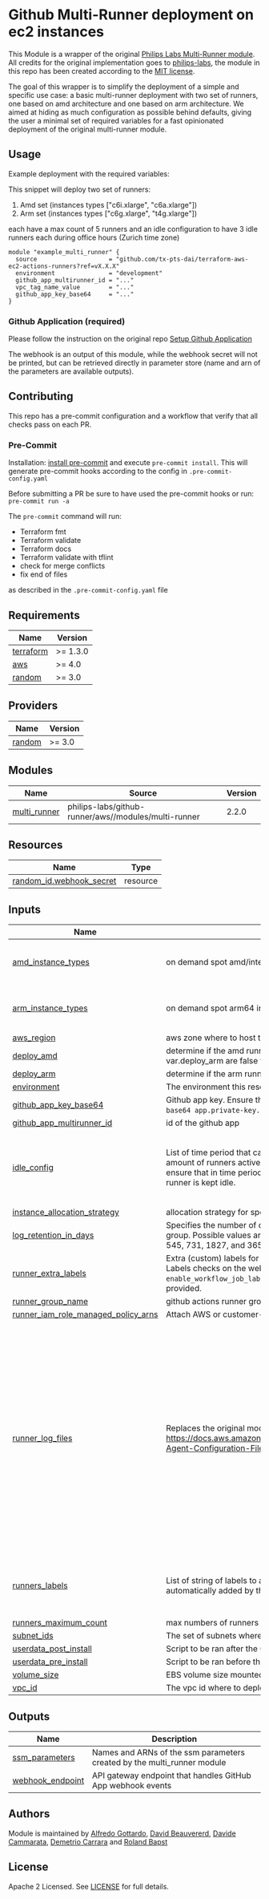 # Github Multi-Runner deployment on ec2 instances

This Module is a wrapper of the original [Philips Labs Multi-Runner module](https://github.com/philips-labs/terraform-aws-github-runner/tree/main/modules/multi-runner). All credits for the original implementation goes to [philips-labs](https://github.com/philips-labs), the module in this repo has been created according to the [MIT license](https://github.com/philips-labs/terraform-aws-github-runner/blob/main/LICENSE.md).

The goal of this wrapper is to simplify the deployment of a simple and specific use case: a basic multi-runner deployment with two set of runners, one based on amd architecture and one based on arm architecture. We aimed at hiding as much configuration as possible behind defaults, giving the user a minimal set of required variables for a fast opinionated deployment of the original multi-runner module.

## Usage

Example deployment with the required variables:

This snippet will deploy two set of runners:
  1. Amd set (instances types ["c6i.xlarge", "c6a.xlarge"])
  2. Arm set (instances types ["c6g.xlarge", "t4g.xlarge"])

each have a max count of 5 runners and an idle configuration to have 3 idle runners each during office hours (Zurich time zone)

```hcl
module "example_multi_runner" {
  source                    = "github.com/tx-pts-dai/terraform-aws-ec2-actions-runners?ref=vX.X.X"
  environment               = "development"
  github_app_multirunner_id = "..."
  vpc_tag_name_value        = "..."
  github_app_key_base64     = "..."
}
```

### Github Application (required)

Please follow the instruction on the original repo [Setup Github Application](https://github.com/philips-labs/terraform-aws-github-runner#setup-github-app-part-1)

The webhook is an output of this module, while the webhook secret will not be printed, but can be retrieved directly in parameter store (name and arn of the parameters are available outputs).

## Contributing

This repo has a pre-commit configuration and a workflow that verify that all checks pass on each PR.

### Pre-Commit

Installation: [install pre-commit](https://pre-commit.com/) and execute `pre-commit install`. This will generate pre-commit hooks according to the config in `.pre-commit-config.yaml`

Before submitting a PR be sure to have used the pre-commit hooks or run: `pre-commit run -a`

The `pre-commit` command will run:

- Terraform fmt
- Terraform validate
- Terraform docs
- Terraform validate with tflint
- check for merge conflicts
- fix end of files

as described in the `.pre-commit-config.yaml` file

<!-- BEGINNING OF PRE-COMMIT-TERRAFORM DOCS HOOK -->
## Requirements

| Name | Version |
|------|---------|
| <a name="requirement_terraform"></a> [terraform](#requirement\_terraform) | >= 1.3.0 |
| <a name="requirement_aws"></a> [aws](#requirement\_aws) | >= 4.0 |
| <a name="requirement_random"></a> [random](#requirement\_random) | >= 3.0 |

## Providers

| Name | Version |
|------|---------|
| <a name="provider_random"></a> [random](#provider\_random) | >= 3.0 |

## Modules

| Name | Source | Version |
|------|--------|---------|
| <a name="module_multi_runner"></a> [multi\_runner](#module\_multi\_runner) | philips-labs/github-runner/aws//modules/multi-runner | 2.2.0 |

## Resources

| Name | Type |
|------|------|
| [random_id.webhook_secret](https://registry.terraform.io/providers/hashicorp/random/latest/docs/resources/id) | resource |

## Inputs

| Name | Description | Type | Default | Required |
|------|-------------|------|---------|:--------:|
| <a name="input_amd_instance_types"></a> [amd\_instance\_types](#input\_amd\_instance\_types) | on demand spot amd/intel instances | `list(string)` | <pre>[<br>  "c6i.xlarge",<br>  "c6a.xlarge"<br>]</pre> | no |
| <a name="input_arm_instance_types"></a> [arm\_instance\_types](#input\_arm\_instance\_types) | on demand spot arm64 instances | `list(string)` | <pre>[<br>  "c6g.xlarge",<br>  "t4g.xlarge"<br>]</pre> | no |
| <a name="input_aws_region"></a> [aws\_region](#input\_aws\_region) | aws zone where to host the github actions runners | `string` | `"eu-central-1"` | no |
| <a name="input_deploy_amd"></a> [deploy\_amd](#input\_deploy\_amd) | determine if the amd runners will be deployed (if both var.deploy\_amd and var.deploy\_arm are false the module will deploy the amd runners anyway) | `bool` | `true` | no |
| <a name="input_deploy_arm"></a> [deploy\_arm](#input\_deploy\_arm) | determine if the arm runners will be deployed | `bool` | `false` | no |
| <a name="input_environment"></a> [environment](#input\_environment) | The environment this resource will be deployed in. | `string` | n/a | yes |
| <a name="input_github_app_key_base64"></a> [github\_app\_key\_base64](#input\_github\_app\_key\_base64) | Github app key. Ensure the key is the base64-encoded `.pem` file (the output of `base64 app.private-key.pem`, not the content of `private-key.pem`). | `string` | n/a | yes |
| <a name="input_github_app_multirunner_id"></a> [github\_app\_multirunner\_id](#input\_github\_app\_multirunner\_id) | id of the github app | `string` | n/a | yes |
| <a name="input_idle_config"></a> [idle\_config](#input\_idle\_config) | List of time period that can be defined as cron expression to keep a minimum amount of runners active instead of scaling down to 0. By defining this list you can ensure that in time periods that match the cron expression within 5 seconds a runner is kept idle. | <pre>list(object({<br>    cron      = optional(string, "* * 8-19 * * 1-5") # cron schedule<br>    timeZone  = optional(string, "Europe/Zurich")<br>    idleCount = optional(number, 1)<br>  }))</pre> | <pre>[<br>  {<br>    "cron": "* * 8-19 * * 1-5",<br>    "idleCount": 1,<br>    "timeZone": "Europe/Zurich"<br>  }<br>]</pre> | no |
| <a name="input_instance_allocation_strategy"></a> [instance\_allocation\_strategy](#input\_instance\_allocation\_strategy) | allocation strategy for spot instances | `string` | `"price-capacity-optimized"` | no |
| <a name="input_log_retention_in_days"></a> [log\_retention\_in\_days](#input\_log\_retention\_in\_days) | Specifies the number of days you want to retain log events for the lambda log group. Possible values are: 0, 1, 3, 5, 7, 14, 30, 60, 90, 120, 150, 180, 365, 400, 545, 731, 1827, and 3653. | `number` | `7` | no |
| <a name="input_runner_extra_labels"></a> [runner\_extra\_labels](#input\_runner\_extra\_labels) | Extra (custom) labels for the runners (GitHub). Separate each label by a comma. Labels checks on the webhook can be enforced by setting `enable_workflow_job_labels_check`. GitHub read-only labels should not be provided. | `string` | `"multi-runner"` | no |
| <a name="input_runner_group_name"></a> [runner\_group\_name](#input\_runner\_group\_name) | github actions runner group to attach the agents to | `string` | `"Infrastructure-Repository-Deployment"` | no |
| <a name="input_runner_iam_role_managed_policy_arns"></a> [runner\_iam\_role\_managed\_policy\_arns](#input\_runner\_iam\_role\_managed\_policy\_arns) | Attach AWS or customer-managed IAM policies (by ARN) to the runner IAM role | `list(string)` | `[]` | no |
| <a name="input_runner_log_files"></a> [runner\_log\_files](#input\_runner\_log\_files) | Replaces the original module default cloudwatch log config. See https://docs.aws.amazon.com/AmazonCloudWatch/latest/monitoring/CloudWatch-Agent-Configuration-File-Details.html for details. | <pre>list(object(<br>    {<br>      log_group_name   = string<br>      prefix_log_group = bool<br>      file_path        = string<br>      log_stream_name  = string<br>    }<br>  ))</pre> | <pre>[<br>  {<br>    "file_path": "/var/log/syslog",<br>    "log_group_name": "syslog",<br>    "log_stream_name": "{instance_id}",<br>    "prefix_log_group": true<br>  },<br>  {<br>    "file_path": "/var/log/user-data.log",<br>    "log_group_name": "user_data",<br>    "log_stream_name": "{instance_id}/user_data",<br>    "prefix_log_group": true<br>  },<br>  {<br>    "file_path": "/home/runners/actions-runner/_diag/Runner_**.log",<br>    "log_group_name": "runner",<br>    "log_stream_name": "{instance_id}/runner",<br>    "prefix_log_group": true<br>  }<br>]</pre> | no |
| <a name="input_runners_labels"></a> [runners\_labels](#input\_runners\_labels) | List of string of labels to assign to the runners. The runner architecture will be automatically added by the module (x64 or arm64) | `list(string)` | <pre>[<br>  "self-hosted",<br>  "linux",<br>  "ondemand"<br>]</pre> | no |
| <a name="input_runners_maximum_count"></a> [runners\_maximum\_count](#input\_runners\_maximum\_count) | max numbers of runners to keep per architecture | `number` | `5` | no |
| <a name="input_subnet_ids"></a> [subnet\_ids](#input\_subnet\_ids) | The set of subnets where to deploy the runners | `list(string)` | n/a | yes |
| <a name="input_userdata_post_install"></a> [userdata\_post\_install](#input\_userdata\_post\_install) | Script to be ran after the GitHub Actions runner is installed on the EC2 instances | `string` | `""` | no |
| <a name="input_userdata_pre_install"></a> [userdata\_pre\_install](#input\_userdata\_pre\_install) | Script to be ran before the GitHub Actions runner is installed on the EC2 instances | `string` | `""` | no |
| <a name="input_volume_size"></a> [volume\_size](#input\_volume\_size) | EBS volume size mounted to runner instance | `number` | `40` | no |
| <a name="input_vpc_id"></a> [vpc\_id](#input\_vpc\_id) | The vpc id where to deploy the runners | `string` | n/a | yes |

## Outputs

| Name | Description |
|------|-------------|
| <a name="output_ssm_parameters"></a> [ssm\_parameters](#output\_ssm\_parameters) | Names and ARNs of the ssm parameters created by the multi\_runner module |
| <a name="output_webhook_endpoint"></a> [webhook\_endpoint](#output\_webhook\_endpoint) | API gateway endpoint that handles GitHub App webhook events |
<!-- END OF PRE-COMMIT-TERRAFORM DOCS HOOK -->

## Authors

Module is maintained by [Alfredo Gottardo](https://github.com/AlfGot), [David Beauvererd](https://github.com/Davidoutz), [Davide Cammarata](https://github.com/DCamma), [Demetrio Carrara](https://github.com/sgametrio) and [Roland Bapst](https://github.com/rbapst-tamedia)

## License

Apache 2 Licensed. See [LICENSE](https://github.com/tx-pts-dai/terraform-aws-ec2-actions-runners/blob/main/LICENSE) for full details.
